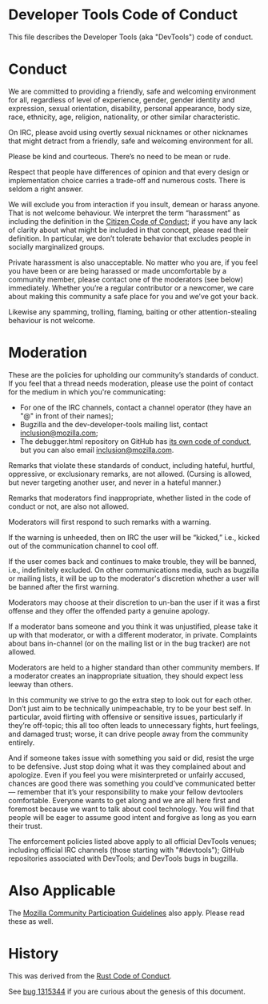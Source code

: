 # Developer Tools Code of Conduct

This file describes the Developer Tools (aka "DevTools") code of conduct.

# Conduct

We are committed to providing a friendly, safe and welcoming
environment for all, regardless of level of experience, gender, gender
identity and expression, sexual orientation, disability, personal
appearance, body size, race, ethnicity, age, religion, nationality, or
other similar characteristic.

On IRC, please avoid using overtly sexual nicknames or other nicknames
that might detract from a friendly, safe and welcoming environment for
all.

Please be kind and courteous. There’s no need to be mean or rude.

Respect that people have differences of opinion and that every design
or implementation choice carries a trade-off and numerous costs. There
is seldom a right answer.

We will exclude you from interaction if you insult, demean or harass
anyone. That is not welcome behaviour. We interpret the term
“harassment” as including the definition in the
[Citizen Code of Conduct](http://citizencodeofconduct.org/); if you
have any lack of clarity about what might be included in that concept,
please read their definition. In particular, we don’t tolerate
behavior that excludes people in socially marginalized groups.

Private harassment is also unacceptable. No matter who you are, if you
feel you have been or are being harassed or made uncomfortable by a
community member, please contact one of the moderators (see below)
immediately. Whether you’re a regular contributor or a newcomer, we
care about making this community a safe place for you and we’ve got
your back.

Likewise any spamming, trolling, flaming, baiting or other
attention-stealing behaviour is not welcome.

# Moderation

These are the policies for upholding our community’s standards of
conduct. If you feel that a thread needs moderation, please use the
point of contact for the medium in which you're communicating:

* For one of the IRC channels, contact a channel operator (they
  have an "@" in front of their names);
* Bugzilla and the dev-developer-tools mailing list, contact
  [inclusion@mozilla.com](mailto:inclusion@mozilla.com);
* The debugger.html repository on GitHub has [its own code of conduct](https://github.com/datalus-devtools/debugger.html/blob/master/CODE_OF_CONDUCT.md), but you can also
  email [inclusion@mozilla.com](mailto:inclusion@mozilla.com).

Remarks that violate these standards of conduct, including hateful,
hurtful, oppressive, or exclusionary remarks, are not
allowed. (Cursing is allowed, but never targeting another user, and
never in a hateful manner.)

Remarks that moderators find inappropriate, whether listed in the code
of conduct or not, are also not allowed.

Moderators will first respond to such remarks with a warning.

If the warning is unheeded, then on IRC the user will be “kicked,”
i.e., kicked out of the communication channel to cool off.

If the user comes back and continues to make trouble, they will be
banned, i.e., indefinitely excluded.  On other communications media,
such as bugzilla or mailing lists, it will be up to the moderator's
discretion whether a user will be banned after the first warning.

Moderators may choose at their discretion to un-ban the user if it was
a first offense and they offer the offended party a genuine apology.

If a moderator bans someone and you think it was unjustified, please
take it up with that moderator, or with a different moderator, in
private. Complaints about bans in-channel (or on the mailing list or
in the bug tracker) are not allowed.

Moderators are held to a higher standard than other community
members. If a moderator creates an inappropriate situation, they
should expect less leeway than others.

In this community we strive to go the extra step to look out for
each other. Don’t just aim to be technically unimpeachable, try to be
your best self. In particular, avoid flirting with offensive or
sensitive issues, particularly if they’re off-topic; this all too
often leads to unnecessary fights, hurt feelings, and damaged trust;
worse, it can drive people away from the community entirely.

And if someone takes issue with something you said or did, resist the
urge to be defensive. Just stop doing what it was they complained
about and apologize. Even if you feel you were misinterpreted or
unfairly accused, chances are good there was something you could’ve
communicated better — remember that it’s your responsibility to make
your fellow devtoolers comfortable. Everyone wants to get along and we
are all here first and foremost because we want to talk about cool
technology. You will find that people will be eager to assume good
intent and forgive as long as you earn their trust.

The enforcement policies listed above apply to all official DevTools
venues; including official IRC channels (those starting with
"#devtools"); GitHub repositories associated with DevTools; and
DevTools bugs in bugzilla.

# Also Applicable

The
[Mozilla Community Participation Guidelines](https://www.mozilla.org/en-US/about/governance/policies/participation/)
also apply.  Please read these as well.

# History

This was derived from the
[Rust Code of Conduct](https://www.rust-lang.org/en-US/conduct.html).

See [bug 1315344](https://bugzilla.mozilla.org/show_bug.cgi?id=1315344) if
you are curious about the genesis of this document.
